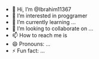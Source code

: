 - 👋 Hi, I’m @Ibrahim11367
- 👀 I’m interested in proggramer
- 🌱 I’m currently learning ...
- 💞️ I’m looking to collaborate on ...
- 📫 How to reach me is
- 😄 Pronouns: ...
- ⚡ Fun fact: ...

<!---
Ibrahim11367/Ibrahim11367 is a ✨ special ✨ repository because its `README.md` (this file) appears on your GitHub profile.
You can click the Preview link to take a look at your changes.
--->
